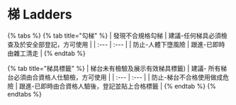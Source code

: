 # 梯 Ladders

{% tabs %}
{% tab title="勾梯" %}
| 發現不合規格勾梯 | 建議-任何梯具必須檢查及於安全部登記，方可使用 |
| :--- | :--- |
| 防止-人體下墮風險 | 跟進-已即時由雜工清走 |
{% endtab %}

{% tab title="梯具標籤" %}
| 梯台未有檢驗及展示有效梯具標籤\) | 建議- 所有梯台必須由合資格人仕驗檢，方可使用 |
| :--- | :--- |
| 防止-梯台不合格使用做成危險 | 跟進-已即時由合資格人驗後，登記並貼上合格標籤 |
{% endtab %}
{% endtabs %}



